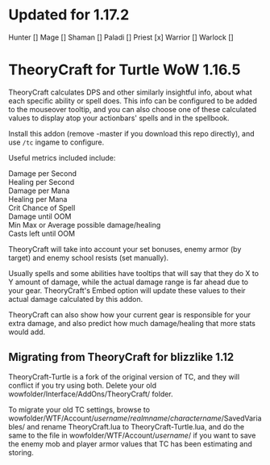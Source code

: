 # Updated for 1.17.2
Hunter []
Mage []
Shaman []
Paladi []
Priest [x]
Warrior []
Warlock []
# TheoryCraft for Turtle WoW 1.16.5

TheoryCraft calculates DPS and other similarly insightful info, about what each specific ability or spell does. 
This info can be configured to be added to the mouseover tooltip, 
and you can also choose one of these calculated values to display atop your actionbars' spells and in the spellbook.

Install this addon (remove -master if you download this repo directly), and use `/tc` ingame to configure.

Useful metrics included include:

Damage per Second  
Healing per Second   
Damage per Mana  
Healing per Mana  
Crit Chance of Spell  
Damage until OOM  
Min Max or Average possible damage/healing  
Casts left until OOM  

TheoryCraft will take into account your set bonuses, enemy armor (by target) and enemy school resists (set manually).

Usually spells and some abilities have tooltips that will say that they do X to Y amount of damage, 
while the actual damage range is far ahead due to your gear. 
TheoryCraft's Embed option will update these values to their actual damage calculated by this addon.

TheoryCraft can also show how your current gear is responsible for your extra damage, 
and also predict how much damage/healing that more stats would add.

## Migrating from TheoryCraft for blizzlike 1.12
TheoryCraft-Turtle is a fork of the original version of TC, and they will conflict if you try using both. 
Delete your old wowfolder/Interface/AddOns/TheoryCraft/ folder.

To migrate your old TC settings, browse to wowfolder/WTF/Account/*username*/*realmname*/*charactername*/SavedVariables/ 
and rename TheoryCraft.lua to TheoryCraft-Turtle.lua, and do the same to the file in wowfolder/WTF/Account/*username*/ 
if you want to save the enemy mob and player armor values that TC has been estimating and storing.
